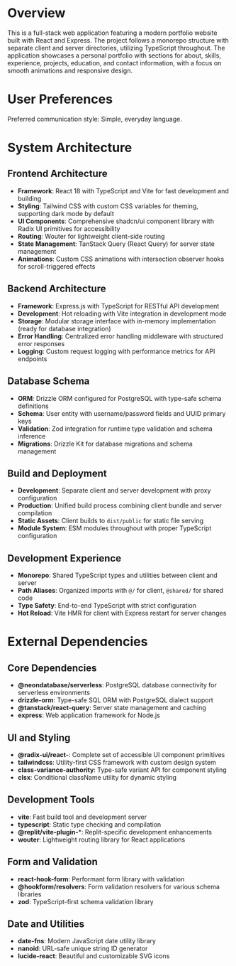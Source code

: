 # Overview

This is a full-stack web application featuring a modern portfolio website built with React and Express. The project follows a monorepo structure with separate client and server directories, utilizing TypeScript throughout. The application showcases a personal portfolio with sections for about, skills, experience, projects, education, and contact information, with a focus on smooth animations and responsive design.

# User Preferences

Preferred communication style: Simple, everyday language.

# System Architecture

## Frontend Architecture
- **Framework**: React 18 with TypeScript and Vite for fast development and building
- **Styling**: Tailwind CSS with custom CSS variables for theming, supporting dark mode by default
- **UI Components**: Comprehensive shadcn/ui component library with Radix UI primitives for accessibility
- **Routing**: Wouter for lightweight client-side routing
- **State Management**: TanStack Query (React Query) for server state management
- **Animations**: Custom CSS animations with intersection observer hooks for scroll-triggered effects

## Backend Architecture
- **Framework**: Express.js with TypeScript for RESTful API development
- **Development**: Hot reloading with Vite integration in development mode
- **Storage**: Modular storage interface with in-memory implementation (ready for database integration)
- **Error Handling**: Centralized error handling middleware with structured error responses
- **Logging**: Custom request logging with performance metrics for API endpoints

## Database Schema
- **ORM**: Drizzle ORM configured for PostgreSQL with type-safe schema definitions
- **Schema**: User entity with username/password fields and UUID primary keys
- **Validation**: Zod integration for runtime type validation and schema inference
- **Migrations**: Drizzle Kit for database migrations and schema management

## Build and Deployment
- **Development**: Separate client and server development with proxy configuration
- **Production**: Unified build process combining client bundle and server compilation
- **Static Assets**: Client builds to `dist/public` for static file serving
- **Module System**: ESM modules throughout with proper TypeScript configuration

## Development Experience
- **Monorepo**: Shared TypeScript types and utilities between client and server
- **Path Aliases**: Organized imports with `@/` for client, `@shared/` for shared code
- **Type Safety**: End-to-end TypeScript with strict configuration
- **Hot Reload**: Vite HMR for client with Express restart for server changes

# External Dependencies

## Core Dependencies
- **@neondatabase/serverless**: PostgreSQL database connectivity for serverless environments
- **drizzle-orm**: Type-safe SQL ORM with PostgreSQL dialect support
- **@tanstack/react-query**: Server state management and caching
- **express**: Web application framework for Node.js

## UI and Styling
- **@radix-ui/react-**: Complete set of accessible UI component primitives
- **tailwindcss**: Utility-first CSS framework with custom design system
- **class-variance-authority**: Type-safe variant API for component styling
- **clsx**: Conditional className utility for dynamic styling

## Development Tools
- **vite**: Fast build tool and development server
- **typescript**: Static type checking and compilation
- **@replit/vite-plugin-***: Replit-specific development enhancements
- **wouter**: Lightweight routing library for React applications

## Form and Validation
- **react-hook-form**: Performant form library with validation
- **@hookform/resolvers**: Form validation resolvers for various schema libraries
- **zod**: TypeScript-first schema validation library

## Date and Utilities
- **date-fns**: Modern JavaScript date utility library
- **nanoid**: URL-safe unique string ID generator
- **lucide-react**: Beautiful and customizable SVG icons